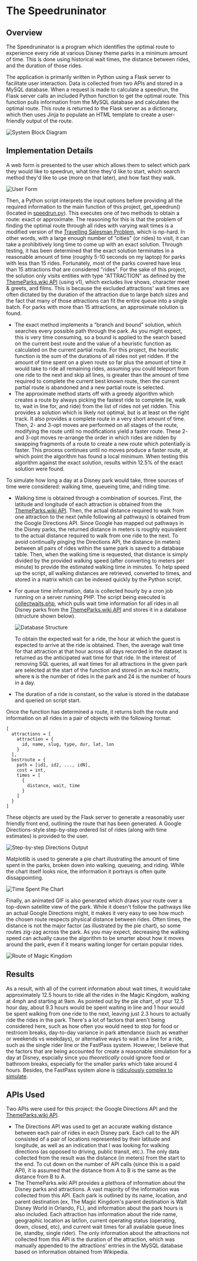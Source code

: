 # The Speedruninator
## Overview
 
The Speedruninator is a program which identifies the optimal route to experience every ride at various Disney theme parks in a minimum amount of time. This is done using historical wait times, the distance between rides, and the duration of those rides.

The application is primarily written in Python using a Flask server to facilitate user interaction. Data is collected from two APIs and stored in a MySQL database. When a request is made to calculate a speedrun, the Flask server calls an included Python function to get the optimal route. This function pulls information from the MySQL database and calculates the optimal route. This route is returned to the Flask server as a dictionary, which then uses Jinja to populate an HTML template to create a user-friendly output of the route. 

![System Block Diagram](docs/flowchart.png)

## Implementation Details

A web form is presented to the user which allows them to select which park they would like to speedrun, what time they'd like to start, which search method they'd like to use (more on that later), and how fast they walk. 

  ![User Form](docs/form.png)

Then, a Python script interprets the input options before providing all the required information to the main function of this project, get_speedrun() (located in [speedrun.py](speedrun.py)). This executes one of two methods to obtain a route: exact or approximate. The reasoning for this is that the problem of finding the optimal route through all rides with varying wait times is a modified version of the [Travelling Salesman Problem](https://en.wikipedia.org/wiki/Travelling_salesman_problem), which is np-hard. In other words, with a large enough number of "cities" (or rides) to visit, it can take a prohibitively long time to come up with an exact solution. Through testing, it has been determined that the exact solution terminates in a reasonable amount of time (roughly 5-10 seconds on my laptop) for parks with less than 15 rides. Fortunately, most of the parks covered have less than 15 attractions that are considered "rides". For the sake of this project, the solution only visits entities with type "ATTRACTION" as defined by the [ThemeParks.wiki API](https://themeparks.wiki) (using v1), which excludes live shows, character meet & greets, and films. This is because the excluded attractions' wait times are often dictated by the duration of the attraction due to large batch sizes and the fact that many of those attractions can fit the entire queue into a single batch. For parks with more than 15 attractions, an approximate solution is found.
- The exact method implements a "branch and bound" solution, which searches every possible path through the park. As you might expect, this is very time consuming, so a bound is applied to the search based on the current best route and the value of a heuristic function as calculated on the current partial route. For this project, the heuristic function is the sum of the durations of all rides not yet ridden. If the amount of time spent on a given route so far plus the amount of time it would take to ride all remaining rides, assuming you could teleport from one ride to the next and skip all lines, is greater than the amount of time required to complete the current best known route, then the current partial route is abandoned and a new partial route is selected.
- The approximate method starts off with a greedy algorithm which creates a route by always picking the fastest ride to complete (ie, walk to, wait in line for, and ride) from the list of rides not yet ridden. This provides a solution which is likely not optimal, but is at least on the right track. It also provides a complete route in a very short amount of time. Then, 2- and 3-opt moves are performed on all stages of the route, modifying the route until no modifications yield a faster route. These 2- and 3-opt moves re-arrange the order in which rides are ridden by swapping fragments of a route to create a new route which potentially is faster. This process continues until no moves produce a faster route, at which point the algorithm has found a local minimum. When testing this algorithm against the exact solution, results within 12.5% of the exact solution were found.

To simulate how long a day at a Disney park would take, three sources of time were considered: walking time, queueing time, and riding time.
- Walking time is obtained through a combination of sources. First, the latitude and longitude of each attraction is obtained from the [ThemeParks.wiki API](https://themeparks.wiki). Then, the actual distance required to walk from one attraction to the next (while following all pathways) is obtained from the Google Directions API. Since Google has mapped out pathways in the Disney parks, the returned distance in meters is roughly equivalent to the actual distance required to walk from one ride to the next. To avoid continually pinging the Directions API, the distance (in meters) between all pairs of rides within the same park is saved to a database table. Then, when the walking time is requested, that distance is simply divided by the provided walking speed (after converting to meters per minute) to provide the estimated walking time in minutes. To help speed up the script, all walking distances are retrieved, converted to times, and stored in a matrix which can be indexed quickly by the Python script.
- For queue time information, data is collected hourly by a cron job running on a server running PHP. The script being executed is [collectwaits.php](collectwaits.php), which pulls wait time information for all rides in all Disney parks from the [ThemeParks.wiki API](https://themeparks.wiki) and stores it in a database (structure shown below).

  ![Database Structure](docs/db_erd.png)
  
  To obtain the expected wait for a ride, the hour at which the guest is expected to arrive at the ride is obtained. Then, the average wait time for that attraction at that hour across all days recorded in the dataset is returned as the anticipated wait time for that ride. In the interest of removing SQL queries, all wait times for all attractions in the given park are selected at the start of the function and stored in an `Nx24` matrix, where `N` is the number of rides in the park and 24 is the number of hours in a day.
- The duration of a ride is constant, so the value is stored in the database and queried on script start.

Once the function has determined a route, it returns both the route and information on all rides in a pair of objects with the following format:
```
[
  attractions = [
    attraction = {
      id, name, slug, type, dur, lat, lon
    }
  ],
  bestroute = {
    path = [id1, id2, ..., idN],
    cost = int,
    times = [
      {
        distance, wait, time
      }
    ]
  }
]
```

These objects are used by the Flask server to generate a reasonably user friendly front end, outlining the route that has been generated. A Google Directions-style step-by-step ordered list of rides (along with time estimates) is provided to the user.

![Step-by-step Directions Output](docs/output_list.png)

Matplotlib is used to generate a pie chart illustrating the amount of time spent in the parks, broken down into walking, queueing, and riding. While the chart itself looks nice, the information it portrays is often quite dissappointing.

![Time Spent Pie Chart](docs/output_pie.png)

Finally, an animated GIF is also generated which draws your route over a top-down satellite view of the park. While it doesn't follow the pathways like an actual Google Directions might, it makes it very easy to see how much the chosen route respects physical distance between rides. Often times, the distance is not the major factor (as illustrated by the pie chart), so some routes zig-zag across the park. As you may expect, decreasing the walking speed can actually cause the algorithm to be smarter about how it moves around the park, even if it means waiting longer for certain popular rides.

![Route of Magic Kingdom](docs/output_map.gif)

## Results

As a result, with all of the current information about wait times, it would take approximately 12.5 hours to ride all the rides in the Magic Kingdom, walking at 4mph and starting at 9am. As pointed out by the pie chart, of your 12.5 hour day, about 9.3 hours would be spent waiting in line and 1 hour would be spent walking from one ride to the next, leaving just 2.3 hours to actually ride the rides in the park. There's a lot of factors that aren't being considered here, such as how often you would need to stop for food or restroom breaks, day-to-day variance in park attendance (such as weather or weekends vs weekdays), or alternative ways to wait in a line for a ride, such as the single rider line or the FastPass system. However, I believe that the factors that are being accounted for create a reasonable simulation for a day at Disney, espcially since you *theoretically* could ignore food or bathroom breaks, especially for the smaller parks which take around 4 hours. Besides, the FastPass system alone is [ridiculously complex to simulate](https://youtu.be/9yjZpBq1XBE?t=3433).

## APIs Used

Two APIs were used for this project: the Google Directions API and the [ThemeParks.wiki API](https://themeparks.wiki).
- The Directions API was used to get an accurate walking distance between each pair of rides in each Disney park. Each call to the API consisted of a pair of locations represented by their latitude and longitude, as well as an indication that I was looking for walking directions (as opposed to driving, public transit, etc.). The only data collected from the result was the distance (in meters) from the start to the end. To cut down on the number of API calls (since this is a paid API), it is assumed that the distance from A to B is the same as the distance from B to A.
- The ThemeParks.wiki API provides a plethora of information about the Disney parks and attractions. A vast majority of the information was collected from this API. Each park is outlined by its name, location, and parent destination (ex, The Magic Kingdom's parent destination is Walt Disney World in Orlando, FL), and information about the park hours is also included. Each attraction has information about the ride name, geographic location as lat/lon, current operating status (operating, down, closed, etc), and current wait times for all available queue lines (ie, standby, single rider). The only information about the attractions not collected from this API is the duration of the attraction, which was manually appended to the attractions' entries in the MySQL database based on information obtained from Wikipedia.
